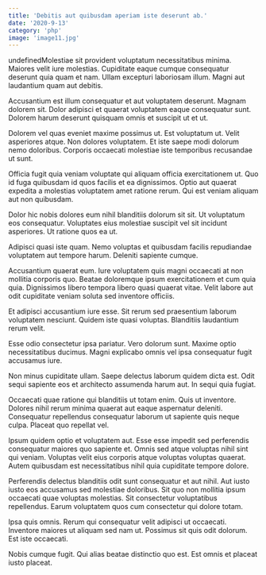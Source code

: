 ```yaml
---
title: 'Debitis aut quibusdam aperiam iste deserunt ab.'
date: '2020-9-13'
category: 'php'
image: 'image11.jpg'
---
```


undefinedMolestiae sit provident voluptatum necessitatibus minima. Maiores velit iure molestias. Cupiditate eaque cumque consequatur deserunt quia quam et nam. Ullam excepturi laboriosam illum. Magni aut laudantium quam aut debitis.
 Accusantium est illum consequatur et aut voluptatem deserunt. Magnam dolorem sit. Dolor adipisci et quaerat voluptatem eaque consequatur sunt. Dolorem harum deserunt quisquam omnis et suscipit ut et ut.
 Dolorem vel quas eveniet maxime possimus ut. Est voluptatum ut. Velit asperiores atque. Non dolores voluptatem. Et iste saepe modi dolorum nemo doloribus. Corporis occaecati molestiae iste temporibus recusandae ut sunt.

Officia fugit quia veniam voluptate qui aliquam officia exercitationem ut. Quo id fuga quibusdam id quos facilis et ea dignissimos. Optio aut quaerat expedita a molestias voluptatem amet ratione rerum. Qui est veniam aliquam aut non quibusdam.
 Dolor hic nobis dolores eum nihil blanditiis dolorum sit sit. Ut voluptatum eos consequatur. Voluptates eius molestiae suscipit vel sit incidunt asperiores. Ut ratione quos ea ut.
 Adipisci quasi iste quam. Nemo voluptas et quibusdam facilis repudiandae voluptatem aut tempore harum. Deleniti sapiente cumque.

Accusantium quaerat eum. Iure voluptatem quis magni occaecati at non mollitia corporis quo. Beatae doloremque ipsum exercitationem et cum quia quia. Dignissimos libero tempora libero quasi quaerat vitae. Velit labore aut odit cupiditate veniam soluta sed inventore officiis.
 Et adipisci accusantium iure esse. Sit rerum sed praesentium laborum voluptatem nesciunt. Quidem iste quasi voluptas. Blanditiis laudantium rerum velit.
 Esse odio consectetur ipsa pariatur. Vero dolorum sunt. Maxime optio necessitatibus ducimus. Magni explicabo omnis vel ipsa consequatur fugit accusamus iure.

Non minus cupiditate ullam. Saepe delectus laborum quidem dicta est. Odit sequi sapiente eos et architecto assumenda harum aut. In sequi quia fugiat.
 Occaecati quae ratione qui blanditiis ut totam enim. Quis ut inventore. Dolores nihil rerum minima quaerat aut eaque aspernatur deleniti. Consequatur repellendus consequatur laborum ut sapiente quis neque culpa. Placeat quo repellat vel.
 Ipsum quidem optio et voluptatem aut. Esse esse impedit sed perferendis consequatur maiores quo sapiente et. Omnis sed atque voluptas nihil sint qui veniam. Voluptas velit eius corporis atque voluptas voluptas quaerat. Autem quibusdam est necessitatibus nihil quia cupiditate tempore dolore.

Perferendis delectus blanditiis odit sunt consequatur et aut nihil. Aut iusto iusto eos accusamus sed molestiae doloribus. Sit quo non mollitia ipsum occaecati quae voluptas molestias. Sit consectetur voluptatibus repellendus. Earum voluptatem quos cum consectetur qui dolore totam.
 Ipsa quis omnis. Rerum qui consequatur velit adipisci ut occaecati. Inventore maiores ut aliquam sed nam ut. Possimus sit quis odit dolorum. Est iste occaecati.
 Nobis cumque fugit. Qui alias beatae distinctio quo est. Est omnis et placeat iusto placeat.


